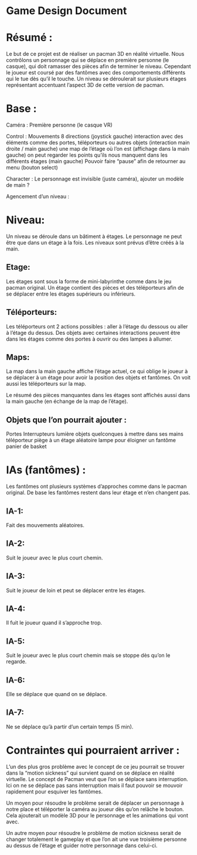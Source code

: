 # Game Design Document

# Résumé : 

Le but de ce projet est de réaliser un pacman 3D en réalité virtuelle. Nous contrôlons un personnage qui se déplace en première personne (le casque), qui doit ramasser des pièces afin de terminer le niveau. Cependant le joueur est coursé par des  fantômes avec des comportements différents qui le tue dès qu’il le touche. Un niveau se déroulerait sur plusieurs étages représentant accentuant l’aspect 3D de cette version de pacman.

# Base :

Caméra : 
Première personne (le casque VR)

Control : 
Mouvements 8 directions (joystick gauche)
interaction avec des éléments comme des portes, téléporteurs ou autres objets (interaction main droite / main gauche)
une map de l’étage où l’on est (affichage dans la main gauche)
on peut regarder les points qu’ils nous manquent dans les différents étages (main gauche)
Pouvoir faire “pause” afin de retourner au menu (bouton select)

Character : 
Le personnage est invisible (juste caméra), ajouter un modèle de main ?

Agencement d’un niveau : 

# Niveau:
Un niveau se déroule dans un bâtiment à étages. Le personnage ne peut être que dans un étage à la fois. Les niveaux sont prévus d’être créés à la main.

## Etage:
Les étages sont sous la forme de mini-labyrinthe comme dans le jeu pacman original. Un étage contient des pièces et des téléporteurs afin de se déplacer entre les étages supérieurs ou inférieurs.

## Téléporteurs:
Les téléporteurs ont 2 actions possibles : aller à l’étage du dessous ou aller à l’étage du dessus. 
Des objets avec certaines interactions peuvent être dans les étages comme des portes à ouvrir ou des lampes à allumer.

## Maps:
La map dans la main gauche affiche l’étage actuel, ce qui oblige le joueur à se déplacer à un étage pour avoir la position des objets et fantômes. On voit aussi les téléporteurs sur la map.

Le résumé des pièces manquantes dans les étages sont affichés aussi dans la main gauche (en échange de la map de l’étage).

## Objets que l’on pourrait ajouter :
Portes
Interrupteurs lumière
objets quelconques à mettre dans ses mains
téléporteur piège à un étage aléatoire
lampe pour éloigner un fantôme
panier de basket

# IAs (fantômes) : 

Les fantômes ont plusieurs systèmes d’approches comme dans le pacman original. De base les fantômes restent dans leur étage et n’en changent pas.

## IA-1:
Fait des mouvements aléatoires.

## IA-2:
Suit le joueur avec le plus court chemin.

## IA-3:
Suit le joueur de loin et peut se déplacer entre les étages.

## IA-4:
Il fuit le joueur quand il s’approche trop.

## IA-5:
Suit le joueur avec le plus court chemin mais se stoppe dès qu’on le regarde.

## IA-6:
Elle se déplace que quand on se déplace.

## IA-7:
Ne se déplace qu’à partir d’un certain temps (5 min).


# Contraintes qui pourraient arriver :

L’un des plus gros problème avec le concept de ce jeu pourrait se trouver dans la “motion sickness” qui survient quand on se déplace en réalité virtuelle. Le concept de Pacman veut que l’on se déplace sans interruption. Ici on ne se déplace pas sans interruption mais il faut pouvoir se mouvoir rapidement pour esquiver les fantômes.

Un moyen pour résoudre le problème serait de déplacer un personnage à notre place et téléporter la caméra au joueur dès qu’on relâche le bouton. Cela ajouterait un modèle 3D pour le personnage et les animations qui vont avec.

Un autre moyen pour résoudre le problème de motion sickness serait de changer totalement le gameplay et que l’on ait une vue troisième personne au dessus de l’étage et guider notre personnage dans celui-ci.
